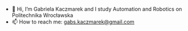- 👋 Hi, I’m Gabriela Kaczmarek and I study Automation and Robotics on Politechnika Wrocławska
- 📫 How to reach me: gabs.kaczmarek@gmail.com

<!---
goblina8/goblina8 is a ✨ special ✨ repository because its `README.md` (this file) appears on your GitHub profile.
You can click the Preview link to take a look at your changes.
--->
